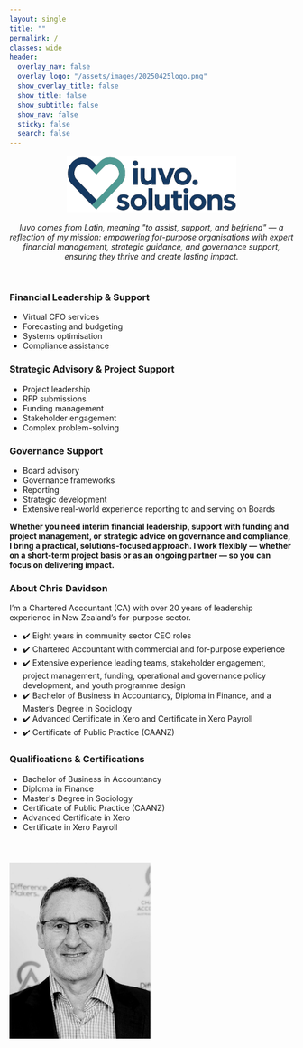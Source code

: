 ```yaml
---
layout: single
title: ""
permalink: /
classes: wide
header:
  overlay_nav: false
  overlay_logo: "/assets/images/20250425logo.png"
  show_overlay_title: false
  show_title: false
  show_subtitle: false
  show_nav: false
  sticky: false
  search: false
---
```


<p align="center">
  <img src="/assets/images/20250425logo.png" alt="Iuvo.Solutions Logo" width="300">
</p>

<p align="center">
  <em>Iuvo comes from Latin, meaning "to assist, support, and befriend" — a reflection of my mission: empowering for-purpose organisations with expert financial management, strategic guidance, and governance support, ensuring they thrive and create lasting impact.</em>
</p>

<br>

<div style="display: flex; align-items: flex-start; gap: 40px; flex-wrap: wrap;">
  <div style="flex: 2; min-width: 300px;">

<h3>Financial Leadership & Support</h3>
<ul>
  <li>Virtual CFO services</li>
  <li>Forecasting and budgeting</li>
  <li>Systems optimisation</li>
  <li>Compliance assistance</li>
</ul>

<h3>Strategic Advisory & Project Support</h3>
<ul>
  <li>Project leadership</li>
  <li>RFP submissions</li>
  <li>Funding management</li>
  <li>Stakeholder engagement</li>
  <li>Complex problem-solving</li>
</ul>

<h3>Governance Support</h3>
<ul>
  <li>Board advisory</li>
  <li>Governance frameworks</li>
  <li>Reporting</li>
  <li>Strategic development</li>
  <li>Extensive real-world experience reporting to and serving on Boards</li>
</ul>

<p><strong>Whether you need interim financial leadership, support with funding and project management, or strategic advice on governance and compliance, I bring a practical, solutions-focused approach. I work flexibly — whether on a short-term project basis or as an ongoing partner — so you can focus on delivering impact.</strong></p>

<h3>About Chris Davidson</h3>

<p>I’m a Chartered Accountant (CA) with over 20 years of leadership experience in New Zealand’s for-purpose sector.</p>

<ul>
  <li>✔️ Eight years in community sector CEO roles</li>
  <li>✔️ Chartered Accountant with commercial and for-purpose experience</li>
  <li>✔️ Extensive experience leading teams, stakeholder engagement, project management, funding, operational and governance policy development, and youth programme design</li>
  <li>✔️ Bachelor of Business in Accountancy, Diploma in Finance, and a Master’s Degree in Sociology</li>
  <li>✔️ Advanced Certificate in Xero and Certificate in Xero Payroll</li>
  <li>✔️ Certificate of Public Practice (CAANZ)</li>
</ul>

<h3>Qualifications & Certifications</h3>
<ul>
  <li>Bachelor of Business in Accountancy</li>
  <li>Diploma in Finance</li>
  <li>Master's Degree in Sociology</li>
  <li>Certificate of Public Practice (CAANZ)</li>
  <li>Advanced Certificate in Xero</li>
  <li>Certificate in Xero Payroll</li>
</ul>

  </div>
  
  <div style="flex: 1; min-width: 250px;">
    <img src="/assets/images/chris-profile.jpg" alt="Chris Davidson" width="250">
  </div>
</div>

<br>

<p align="center">
  <a href="https://www.linkedin.com/in/chris-davidson-aa92a58/" target="_blank" style="margin-right: 20px;">
    <i class="fab fa-linkedin fa-2x"></i>
  </a>
  <a href="mailto:chris.davidson@iuvo.solutions" style="margin-left: 20px;">
    <i class="fas fa-envelope fa-2x"></i>
  </a>
</p>
